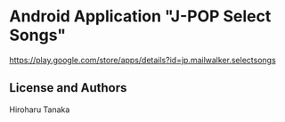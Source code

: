 Android Application "J-POP Select Songs"
===================
https://play.google.com/store/apps/details?id=jp.mailwalker.selectsongs

License and Authors
-------------------
Hiroharu Tanaka
